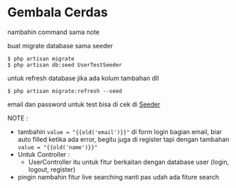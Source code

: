 # Gembala Cerdas

nambahin command sama note

buat migrate database sama seeder

```
$ php artisan migrate
$ php artisan db:seed UserTestSeeder
```

untuk refresh database jika ada kolum tambahan dll
```
$ php artisan migrate:refresh --seed
```
email dan password untuk test
bisa di cek di [Seeder](database/seeders/UserTestSeeder.php)

NOTE : 

- tambahin `value = "{{old('email')}}"` di form login bagian email, biar auto filled ketika ada error, begitu juga di register tapi dengan tambahan `value = "{{old('name')}}"`
- Untuk Controller :
    - UserController itu untuk fitur berkaitan dengan database user (login, logout, register)
- pingin nambahin fitur live searching nanti pas udah ada fiture search